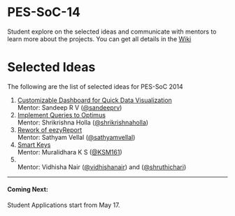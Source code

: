 PES-SoC-14
==========

Student explore on the selected ideas and communicate with mentors to learn more about the projects. You can get all details in the [Wiki](https://github.com/pesos/PES-SoC-14/wiki)

# Selected Ideas

The following are the list of selected ideas for PES-SoC 2014

1. [Customizable Dashboard for Quick Data Visualization](https://github.com/pesos/PES-SoC-14/issues/1)  
Mentor: Sandeep R V ([@sandeeprv](https://github.com/sandeeprv))
2. [Implement Queries to Optimus](https://github.com/pesos/PES-SoC-14/issues/4)  
Mentor: Shrikrishna Holla ([@shrikrishnaholla](https://github.com/shrikrishnaholla))
3. [Rework of eezyReport](https://github.com/pesos/PES-SoC-14/issues/5)  
Mentor: Sathyam Vellal ([@sathyamvellal](https://github.com/sathyamvellal))
4. [Smart Keys](https://github.com/pesos/PES-SoC-14/issues/3)  
Mentor: Muralidhara K S ([@KSM161](https://github.com/KSM161))
5. [](https://github.com/pesos/PES-SoC-14/issues/6)  
Mentor: Vidhisha Nair ([@vidhishanair](https://github.com/vidhishanair)) and ([@shruthichari](https://github.com/shruthichari))

---

#### Coming Next: 

Student Applications start from May 17. 
